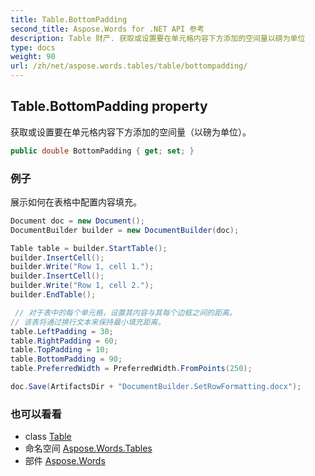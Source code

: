 ```yaml
---
title: Table.BottomPadding
second_title: Aspose.Words for .NET API 参考
description: Table 财产. 获取或设置要在单元格内容下方添加的空间量以磅为单位
type: docs
weight: 90
url: /zh/net/aspose.words.tables/table/bottompadding/
---
```

## Table.BottomPadding property

获取或设置要在单元格内容下方添加的空间量（以磅为单位）。

```csharp
public double BottomPadding { get; set; }
```

### 例子

展示如何在表格中配置内容填充。

```csharp
Document doc = new Document();
DocumentBuilder builder = new DocumentBuilder(doc);

Table table = builder.StartTable();
builder.InsertCell();
builder.Write("Row 1, cell 1.");
builder.InsertCell();
builder.Write("Row 1, cell 2.");
builder.EndTable();

 // 对于表中的每个单元格，设置其内容与其每个边框之间的距离。
// 该表将通过换行文本来保持最小填充距离。
table.LeftPadding = 30;
table.RightPadding = 60;
table.TopPadding = 10;
table.BottomPadding = 90;
table.PreferredWidth = PreferredWidth.FromPoints(250);

doc.Save(ArtifactsDir + "DocumentBuilder.SetRowFormatting.docx");
```

### 也可以看看

* class [Table](../)
* 命名空间 [Aspose.Words.Tables](../../table/)
* 部件 [Aspose.Words](../../../)


